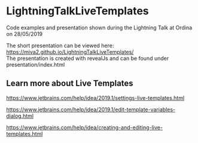 # LightningTalkLiveTemplates
Code examples and presentation shown during the Lightning Talk at Ordina on 28/05/2019

The short presentation can be viewed here: https://miva2.github.io/LightningTalkLiveTemplates/  
The presentation is created with revealJs and can be found under presentation/index.html


## Learn more about Live Templates
https://www.jetbrains.com/help/idea/2019.1/settings-live-templates.html 

https://www.jetbrains.com/help/idea/2019.1/edit-template-variables-dialog.html 

https://www.jetbrains.com/help/idea/creating-and-editing-live-templates.html
